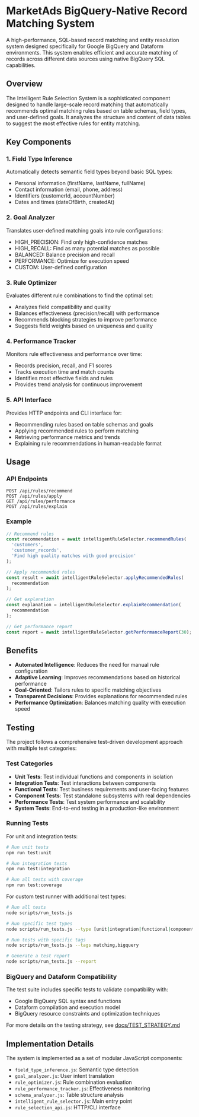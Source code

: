 # MarketAds BigQuery-Native Record Matching System

A high-performance, SQL-based record matching and entity resolution system designed specifically for Google BigQuery and Dataform environments. This system enables efficient and accurate matching of records across different data sources using native BigQuery SQL capabilities.

## Overview

The Intelligent Rule Selection System is a sophisticated component designed to handle large-scale record matching that automatically recommends optimal matching rules based on table schemas, field types, and user-defined goals. It analyzes the structure and content of data tables to suggest the most effective rules for entity matching.

## Key Components

### 1. Field Type Inference

Automatically detects semantic field types beyond basic SQL types:
- Personal information (firstName, lastName, fullName)
- Contact information (email, phone, address)
- Identifiers (customerId, accountNumber)
- Dates and times (dateOfBirth, createdAt)

### 2. Goal Analyzer

Translates user-defined matching goals into rule configurations:
- HIGH_PRECISION: Find only high-confidence matches
- HIGH_RECALL: Find as many potential matches as possible
- BALANCED: Balance precision and recall
- PERFORMANCE: Optimize for execution speed
- CUSTOM: User-defined configuration

### 3. Rule Optimizer

Evaluates different rule combinations to find the optimal set:
- Analyzes field compatibility and quality
- Balances effectiveness (precision/recall) with performance
- Recommends blocking strategies to improve performance
- Suggests field weights based on uniqueness and quality

### 4. Performance Tracker

Monitors rule effectiveness and performance over time:
- Records precision, recall, and F1 scores
- Tracks execution time and match counts
- Identifies most effective fields and rules
- Provides trend analysis for continuous improvement

### 5. API Interface

Provides HTTP endpoints and CLI interface for:
- Recommending rules based on table schemas and goals
- Applying recommended rules to perform matching
- Retrieving performance metrics and trends
- Explaining rule recommendations in human-readable format

## Usage

### API Endpoints

```
POST /api/rules/recommend
POST /api/rules/apply
GET /api/rules/performance
POST /api/rules/explain
```

### Example

```javascript
// Recommend rules
const recommendation = await intelligentRuleSelector.recommendRules(
  'customers',
  'customer_records',
  'Find high quality matches with good precision'
);

// Apply recommended rules
const result = await intelligentRuleSelector.applyRecommendedRules(
  recommendation
);

// Get explanation
const explanation = intelligentRuleSelector.explainRecommendation(
  recommendation
);

// Get performance report
const report = await intelligentRuleSelector.getPerformanceReport(30); // last 30 days
```

## Benefits

- **Automated Intelligence**: Reduces the need for manual rule configuration
- **Adaptive Learning**: Improves recommendations based on historical performance
- **Goal-Oriented**: Tailors rules to specific matching objectives
- **Transparent Decisions**: Provides explanations for recommended rules
- **Performance Optimization**: Balances matching quality with execution speed

## Testing

The project follows a comprehensive test-driven development approach with multiple test categories:

### Test Categories

- **Unit Tests**: Test individual functions and components in isolation
- **Integration Tests**: Test interactions between components
- **Functional Tests**: Test business requirements and user-facing features
- **Component Tests**: Test standalone subsystems with real dependencies
- **Performance Tests**: Test system performance and scalability
- **System Tests**: End-to-end testing in a production-like environment

### Running Tests

For unit and integration tests:
```bash
# Run unit tests
npm run test:unit

# Run integration tests
npm run test:integration

# Run all tests with coverage
npm run test:coverage
```

For custom test runner with additional test types:
```bash
# Run all tests
node scripts/run_tests.js

# Run specific test types
node scripts/run_tests.js --type [unit|integration|functional|component|system]

# Run tests with specific tags
node scripts/run_tests.js --tags matching,bigquery

# Generate a test report
node scripts/run_tests.js --report
```

### BigQuery and Dataform Compatibility

The test suite includes specific tests to validate compatibility with:
- Google BigQuery SQL syntax and functions
- Dataform compilation and execution model
- BigQuery resource constraints and optimization techniques

For more details on the testing strategy, see [docs/TEST_STRATEGY.md](docs/TEST_STRATEGY.md)

## Implementation Details

The system is implemented as a set of modular JavaScript components:

- `field_type_inference.js`: Semantic type detection
- `goal_analyzer.js`: User intent translation
- `rule_optimizer.js`: Rule combination evaluation
- `rule_performance_tracker.js`: Effectiveness monitoring
- `schema_analyzer.js`: Table structure analysis
- `intelligent_rule_selector.js`: Main entry point
- `rule_selection_api.js`: HTTP/CLI interface